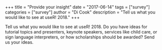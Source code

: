 +++
title = "Provide your insight"
date = "2017-06-14"
tags = ["survey"]
categories = ["survey"]
author = "Di Cook"
description = "Tell us what you would like to see at useR! 2018."
+++

Tell us what you would like to see at useR! 2018. Do you have ideas for tutorial topics and presenters, keynote speakers, services like child care, or sign language interpreters, or how scholarships should be awarded? Send us your ideas.
